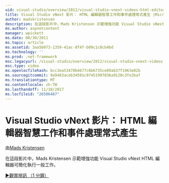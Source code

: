 ```yaml
---
uid: visual-studio/overview/2012/visual-studio-vnext-videos-html-editor-smart-tasks-and-event-handler-generation
title: Visual Studio vNext 影片： HTML 編輯器智慧工作和事件處理常式產生 |Microsoft 文件
author: madskristensen
description: 在這段影片中，Mads Kristensen 示範增強功能 Visual Studio vNext HTML 編輯器可簡化執行一般工作。
ms.author: aspnetcontent
manager: wpickett
ms.date: 08/30/2011
ms.topic: article
ms.assetid: 3aa5b073-1359-41ac-8f4f-b09c1c8cb4bd
ms.technology: ''
ms.prod: .net-framework
msc.legacyurl: /visual-studio/overview/2012/visual-studio-vnext-videos-html-editor-smart-tasks-and-event-handler-generation
msc.type: video
ms.openlocfilehash: bcc3ea53470b4677c6b6735ce89ab37f1963e02b
ms.sourcegitcommit: 9a9483aceb34591c97451997036a9120c3fe2baf
ms.translationtype: MT
ms.contentlocale: zh-TW
ms.lasthandoff: 11/10/2017
ms.locfileid: "26506487"
---
```

<a name="visual-studio-vnext-videos-html-editor-smart-tasks-and-event-handler-generation"></a>Visual Studio vNext 影片： HTML 編輯器智慧工作和事件處理常式產生
====================
由[Mads Kristensen](https://github.com/madskristensen)

在這段影片中，Mads Kristensen 示範增強功能 Visual Studio vNext HTML 編輯器可簡化執行一般工作。

[&#9654;觀賞視訊 （1 分鐘）](https://channel9.msdn.com/Blogs/ASP-NET-Site-Videos/visual-studio-vnext-videos-html-editor-smart-tasks-and-event-handler-generation)

